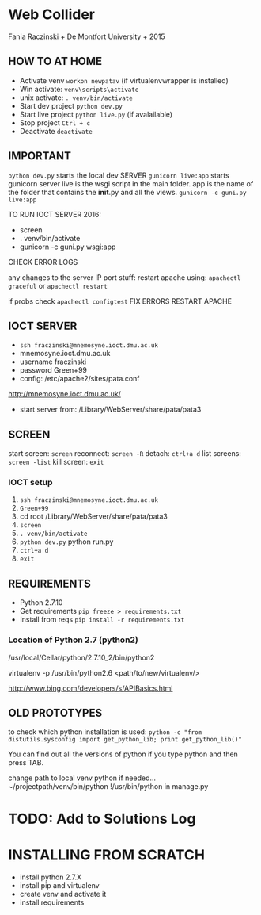 
# Web Collider

Fania Raczinski + De Montfort University + 2015

## HOW TO AT HOME

- Activate venv ```workon newpatav``` (if virtualenvwrapper is installed)
- Win activate: ```venv\scripts\activate```
- unix activate: ```. venv/bin/activate```
- Start dev project ```python dev.py```
- Start live project ```python live.py``` (if avalailable)
- Stop project ```Ctrl + c```
- Deactivate ```deactivate```



## IMPORTANT
```python dev.py``` starts the local dev SERVER
```gunicorn live:app```  starts gunicorn server
live is the wsgi script in the main folder.
app is the name of the folder that contains the __init__.py and all the views.
```gunicorn -c guni.py live:app```


TO RUN IOCT SERVER 2016:
- screen
- . venv/bin/activate
- gunicorn -c guni.py wsgi:app

CHECK ERROR LOGS

any changes to the server IP port stuff:
restart apache using: ```apachectl graceful``` or ```apachectl restart```

if probs check ```apachectl configtest```
FIX ERRORS
RESTART APACHE



## IOCT SERVER
- ```ssh fraczinski@mnemosyne.ioct.dmu.ac.uk```
- mnemosyne.ioct.dmu.ac.uk
- username fraczinski
- password Green+99
- config: /etc/apache2/sites/pata.conf

http://mnemosyne.ioct.dmu.ac.uk/
- start server from: /Library/WebServer/share/pata/pata3


## SCREEN
start screen: ```screen```
reconnect: ```screen -R```
detach:	```ctrl+a d```
list screens: ```screen -list```
kill screen: ```exit```


### IOCT setup

1. ```ssh fraczinski@mnemosyne.ioct.dmu.ac.uk```
2. ```Green+99```
3. cd root /Library/WebServer/share/pata/pata3
4. ```screen```
5. ```. venv/bin/activate```
6. ```python dev.py``` python run.py
7. ```ctrl+a d```
8. ```exit```


## REQUIREMENTS

- Python 2.7.10
- Get requirements ```pip freeze > requirements.txt```
- Install from reqs ```pip install -r requirements.txt```

### Location of Python 2.7 (python2)
/usr/local/Cellar/python/2.7.10_2/bin/python2

virtualenv -p /usr/bin/python2.6 <path/to/new/virtualenv/>

http://www.bing.com/developers/s/APIBasics.html

## OLD PROTOTYPES

to check which python installation is used:
```python -c "from distutils.sysconfig import get_python_lib; print get_python_lib()"```

You can find out all the versions of python if you type python and then press TAB.

change path to local venv python if needed...
~/projectpath/venv/bin/python
!/usr/bin/python in manage.py


# TODO: Add to Solutions Log

# INSTALLING FROM SCRATCH
- install python 2.7.X
- install pip and virtualenv
- create venv and activate it
- install requirements
